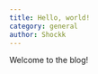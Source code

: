 ```yaml
---
title: Hello, world!
category: general
author: Shockk
---
```

Welcome to the blog!
<!--stackedit_data:
eyJoaXN0b3J5IjpbLTExMjgwMzE3NTAsLTEwNzI4NDI0NDAsLT
IwMzM3MzIxNzgsMjEyOTAxNDQxNCwzMTg2ODUyOThdfQ==
-->
